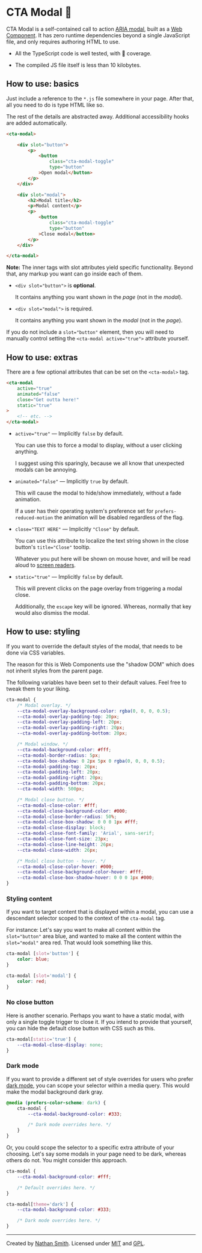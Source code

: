 # CTA Modal 🦒

CTA Modal is a self-contained call to action [ARIA modal](https://www.w3.org/TR/wai-aria-practices/examples/dialog-modal/dialog.html), built as a [Web Component](https://developer.mozilla.org/en-US/docs/Web/Web_Components). It has zero runtime dependencies beyond a single JavaScript file, and only requires authoring HTML to use.

- All the TypeScript code is well tested, with 💯 coverage.

- The compiled JS file itself is less than 10 kilobytes.

## How to use: basics

Just include a reference to the `*.js` file somewhere in your page. After that, all you need to do is type HTML like so.

The rest of the details are abstracted away. Additional accessibility hooks are added automatically.

<!-- prettier-ignore -->
```html
<cta-modal>

	<div slot="button">
		<p>
			<button
				class="cta-modal-toggle"
				type="button"
			>Open modal</button>
		</p>
	</div>

	<div slot="modal">
		<h2>Modal title</h2>
		<p>Modal content</p>
		<p>
			<button
				class="cta-modal-toggle"
				type="button"
			>Close modal</button>
		</p>
	</div>

</cta-modal>
```

**Note:** The inner tags with slot attributes yield specific functionality. Beyond that, any markup you want can go inside each of them.

- `<div slot="button">` is **optional**.

  It contains anything you want shown in the _page_ (not in the _modal_).

- `<div slot="modal">` is required.

  It contains anything you want shown in the _modal_ (not in the _page_).

If you do not include a `slot="button"` element, then you will need to manually control setting the `<cta-modal active="true">` attribute yourself.

## How to use: extras

There are a few optional attributes that can be set on the `<cta-modal>` tag.

<!-- prettier-ignore -->
```html
<cta-modal
	active="true"
	animated="false"
	close="Get outta here!"
	static="true"
>
	<!-- etc. -->
</cta-modal>
```

- `active="true"` — Implicitly `false` by default.

  You can use this to force a modal to display, without a user clicking anything.

  I suggest using this sparingly, because we all know that unexpected modals can be annoying.

- `animated="false"` — Implicitly `true` by default.

  This will cause the modal to hide/show immediately, without a fade animation.

  If a user has their operating system's preference set for `prefers-reduced-motion` the animation will be disabled regardless of the flag.

- `close="TEXT HERE"` — Implicitly `"Close"` by default.

  You can use this attribute to localize the text string shown in the close button's `title="Close"` tooltip.

  Whatever you put here will be shown on mouse hover, and will be read aloud to [screen readers](https://en.wikipedia.org/wiki/Screen_reader).

- `static="true"` — Implicitly `false` by default.

  This will prevent clicks on the page overlay from triggering a modal close.

  Additionally, the `escape` key will be ignored. Whereas, normally that key would also dismiss the modal.

## How to use: styling

If you want to override the default styles of the modal, that needs to be done via CSS variables.

The reason for this is Web Components use the "shadow DOM" which does not inherit styles from the parent page.

The following variables have been set to their default values. Feel free to tweak them to your liking.

```css
cta-modal {
	/* Modal overlay. */
	--cta-modal-overlay-background-color: rgba(0, 0, 0, 0.5);
	--cta-modal-overlay-padding-top: 20px;
	--cta-modal-overlay-padding-left: 20px;
	--cta-modal-overlay-padding-right: 20px;
	--cta-modal-overlay-padding-bottom: 20px;

	/* Modal window. */
	--cta-modal-background-color: #fff;
	--cta-modal-border-radius: 5px;
	--cta-modal-box-shadow: 0 2px 5px 0 rgba(0, 0, 0, 0.5);
	--cta-modal-padding-top: 20px;
	--cta-modal-padding-left: 20px;
	--cta-modal-padding-right: 20px;
	--cta-modal-padding-bottom: 20px;
	--cta-modal-width: 500px;

	/* Modal close button. */
	--cta-modal-close-color: #fff;
	--cta-modal-close-background-color: #000;
	--cta-modal-close-border-radius: 50%;
	--cta-modal-close-box-shadow: 0 0 0 1px #fff;
	--cta-modal-close-display: block;
	--cta-modal-close-font-family: 'Arial', sans-serif;
	--cta-modal-close-font-size: 23px;
	--cta-modal-close-line-height: 26px;
	--cta-modal-close-width: 26px;

	/* Modal close button - hover. */
	--cta-modal-close-color-hover: #000;
	--cta-modal-close-background-color-hover: #fff;
	--cta-modal-close-box-shadow-hover: 0 0 0 1px #000;
}
```

### Styling content

If you want to target content that is displayed within a modal, you can use a descendant selector scoped to the context of the `cta-modal` tag.

For instance: Let's say you want to make all content within the `slot="button"` area blue, and wanted to make all the content within the `slot="modal"` area red. That would look something like this.

```css
cta-modal [slot='button'] {
	color: blue;
}

cta-modal [slot='modal'] {
	color: red;
}
```

### No close button

Here is another scenario. Perhaps you want to have a static modal, with only a single toggle trigger to close it. If you intend to provide that yourself, you can hide the default close button with CSS such as this.

```css
cta-modal[static='true'] {
	--cta-modal-close-display: none;
}
```

### Dark mode

If you want to provide a different set of style overrides for users who prefer [dark mode](https://css-tricks.com/dark-modes-with-css/), you can scope your selector within a media query. This would make the modal background dark gray.

```css
@media (prefers-color-scheme: dark) {
	cta-modal {
		--cta-modal-background-color: #333;

		/* Dark mode overrides here. */
	}
}
```

Or, you could scope the selector to a specific extra attribute of your choosing. Let's say some modals in your page need to be dark, whereas others do not. You might consider this approach.

```css
cta-modal {
	--cta-modal-background-color: #fff;

	/* Default overrides here. */
}

cta-modal[theme='dark'] {
	--cta-modal-background-color: #333;

	/* Dark mode overrides here. */
}
```

---

Created by [Nathan Smith](http://twitter.com/nathansmith). Licensed under [MIT](https://en.wikipedia.org/wiki/MIT_License) and [GPL](https://en.wikipedia.org/wiki/GNU_General_Public_License).

